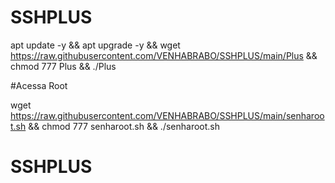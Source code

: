 # SSHPLUS

apt update -y && apt upgrade -y && wget https://raw.githubusercontent.com/VENHABRABO/SSHPLUS/main/Plus && chmod 777 Plus && ./Plus


#Acessa Root

wget https://raw.githubusercontent.com/VENHABRABO/SSHPLUS/main/senharoot.sh && chmod 777 senharoot.sh && ./senharoot.sh
# SSHPLUS
